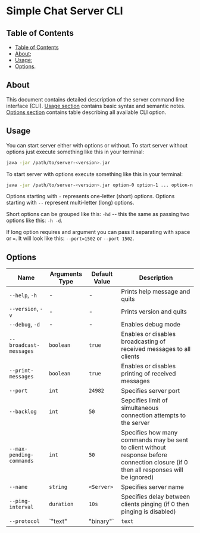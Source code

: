 # Simple Chat Server CLI

## Table of Contents

- [Table of Contents](#table-of-contents)
- [About](#about);
- [Usage](#usage);
- [Options](#options).

## About

This document contains detailed description of the server command line interface (CLI).
[Usage section](#usage) contains basic syntax and semantic notes.
[Options section](#options) contains table describing all available CLI option.

## Usage

You can start server either with options or without.
To start server without options just execute something like this in your terminal:

```bash
java -jar /path/to/server-<version>.jar
```

To start server with options execute something like this in your terminal:

```bash
java -jar /path/to/server-<version>.jar option-0 option-1 ... option-n
```

Options starting with `-` represents one-letter (short) options.
Options starting with `--` represent multi-letter (long) options.

Short options can be grouped like this: `-hd` -- this the same as passing
two options like this: `-h -d`.

If long option requires and argument you can pass it separating with space or `=`.
It will look like this: `--port=1502` or `--port 1502`.

## Options

| Name                     | Arguments Type      | Default Value | Description                                                                                                                            |
|--------------------------|---------------------|---------------|----------------------------------------------------------------------------------------------------------------------------------------|
| `--help`, `-h`           | -                   | -             | Prints help message and quits                                                                                                          |
| `--version`, `-v`        | -                   | -             | Prints version and quits                                                                                                               |
| `--debug`, `-d`          | -                   | -             | Enables debug mode                                                                                                                     |
| `--broadcast-messages`   | `boolean`           | `true`        | Enables or disables broadcasting of received messages to all clients                                                                   |
| `--print-messages`       | `boolean`           | `true`        | Enables or disables printing of received messages                                                                                      |
| `--port`                 | `int`               | `24982`       | Specifies server port                                                                                                                  |
| `--backlog`              | `int`               | `50`          | Sepcifies limit of simultaneous connection attempts to the server                                                                      |
| `--max-pending-commands` | `int`               | `50`          | Specifies how many commands may be sent to client without response before connection closure (if 0 then all responses will be ignored) |
| `--name`                 | `string`            | `<Server>`    | Specifies server name                                                                                                                  |
| `--ping-interval`        | `duration`          | `10s`         | Specifies delay between clients pinging (if 0 then pinging is disabled)                                                                |
| `--protocol`             | `"text" | "binary"` | `text`        | Specifies server protocol type                                                                                                         |
